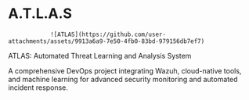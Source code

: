 # A.T.L.A.S
                ![ATLAS](https://github.com/user-attachments/assets/9913a6a9-7e50-4fb0-83bd-979156db7ef7)

ATLAS: Automated Threat Learning and Analysis System

A comprehensive DevOps project integrating Wazuh, cloud-native tools, and machine learning for advanced security monitoring and automated incident response.
